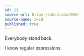```yaml
---
id: 11
source-url: https://xkcd.com/208/
source-name: xkcd
published: true
---
```


<p>Everybody stand back.</p>

<p>I know regular expressions.</p>



